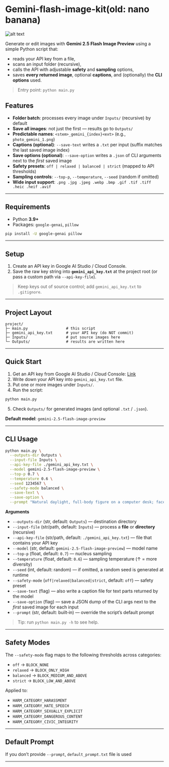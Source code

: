 # Gemini-flash-image-kit(old: nano banana)

![alt text](figure/figure1.png)

Generate or edit images with **Gemini 2.5 Flash Image Preview** using a simple Python script that:

- reads your API key from a file,
- scans an input folder (recursive),
- calls the API with adjustable **safety** and **sampling** options,
- saves **every returned image**, optional **captions**, and (optionally) the **CLI options** used.

> Entry point: `python main.py`

## Features

- **Folder batch**: processes every image under `Inputs/` (recursive) by default
- **Save all images**: not just the first — results go to `Outputs/`
- **Predictable names**: `<stem>_gemini_{index}<ext>` (e.g., `photo_gemini_1.png`)
- **Captions (optional)**: `--save-text` writes a `.txt` per input (suffix matches the last saved image index)
- **Save options (optional)**: `--save-option` writes a `.json` of CLI arguments next to the _first_ saved image
- **Safety presets**: `off | relaxed | balanced | strict` (mapped to API thresholds)
- **Sampling controls**: `--top-p`, `--temperature`, `--seed` (random if omitted)
- **Wide input support**: `.png .jpg .jpeg .webp .bmp .gif .tif .tiff .heic .heif .avif`

---

## Requirements

- Python **3.9+**
- Packages: `google-genai`, `pillow`

```bash
pip install -U google-genai pillow
```

---

## Setup

1. Create an API key in Google AI Studio / Cloud Console.
2. Save the raw key string into **`gemini_api_key.txt`** at the project root (or pass a custom path via `--api-key-file`).

> Keep keys out of source control; add `gemini_api_key.txt` to `.gitignore`.

---

## Project Layout

```
project/
├─ main.py                 # this script
├─ gemini_api_key.txt      # your API key (do NOT commit)
├─ Inputs/                 # put source images here
└─ Outputs/                # results are written here
```

---

## Quick Start

1. Get an API key from Google AI Studio / Cloud Console: [Link](https://console.cloud.google.com/)
2. Write down your API key into `gemini_api_key.txt` file.
3. Put one or more images under `Inputs/`.
4. Run the script:

```bash
python main.py
```

5. Check `Outputs/` for generated images (and optional `.txt` / `.json`).

**Default model**: `gemini-2.5-flash-image-preview`

---

## CLI Usage

```bash
python main.py \
  --outputs-dir Outputs \
  --input-file Inputs \
  --api-key-file ./gemini_api_key.txt \
  --model gemini-2.5-flash-image-preview \
  --top-p 0.7 \
  --temperature 0.6 \
  --seed 1234567 \
  --safety-mode balanced \
  --save-text \
  --save-option \
  --prompt "Natural daylight, full‑body figure on a computer desk; faces crisp; subtle reflections"
```

**Arguments**

- `--outputs-dir` (str, default: `Outputs`) — destination directory
- `--input-file` (str/path, default: `Inputs`) — process a **file** or **directory** (recursive)
- `--api-key-file` (str/path, default: `./gemini_api_key.txt`) — file that contains your API key
- `--model` (str, default: `gemini-2.5-flash-image-preview`) — model name
- `--top-p` (float, default: `0.7`) — nucleus sampling
- `--temperature` (float, default: `0.6`) — sampling temperature (↑ = more diversity)
- `--seed` (int, default: random) — if omitted, a random seed is generated at runtime
- `--safety-mode` (`off|relaxed|balanced|strict`, default: `off`) — safety preset
- `--save-text` (flag) — also write a caption file for text parts returned by the model
- `--save-option` (flag) — save a JSON dump of the CLI args next to the _first_ saved image for each input
- `--prompt` (str, default: built‑in) — override the script’s default prompt

> Tip: run `python main.py -h` to see help.

---

## Safety Modes

The `--safety-mode` flag maps to the following thresholds across categories:

- `off` → `BLOCK_NONE`
- `relaxed` → `BLOCK_ONLY_HIGH`
- `balanced` → `BLOCK_MEDIUM_AND_ABOVE`
- `strict` → `BLOCK_LOW_AND_ABOVE`

Applied to:

- `HARM_CATEGORY_HARASSMENT`
- `HARM_CATEGORY_HATE_SPEECH`
- `HARM_CATEGORY_SEXUALLY_EXPLICIT`
- `HARM_CATEGORY_DANGEROUS_CONTENT`
- `HARM_CATEGORY_CIVIC_INTEGRITY`

---

## Default Prompt

If you don’t provide `--prompt`, `default_prompt.txt` file is used

---
